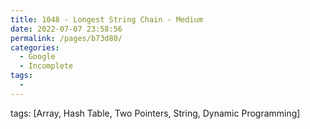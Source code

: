 ```yaml
---
title: 1048 - Longest String Chain - Medium
date: 2022-07-07 23:58:56
permalink: /pages/b73d80/
categories:
  - Google
  - Incomplete
tags:
  - 
---
```

tags: [Array, Hash Table, Two Pointers, String, Dynamic Programming]